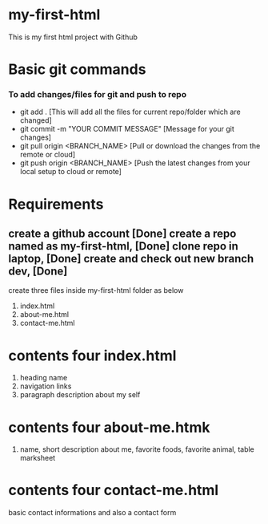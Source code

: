 # my-first-html
This is my first html project with Github

# Basic git commands
### To add changes/files for git and push to repo
* git add . [This will add all the files for current repo/folder which are changed]
* git commit -m "YOUR COMMIT MESSAGE" [Message for your git changes]
* git pull origin <BRANCH_NAME> [Pull or download the changes from the remote or cloud]
* git push origin <BRANCH_NAME> [Push the latest changes from your local setup to cloud or remote]

# Requirements

create a github account [Done]
create a repo named as my-first-html, [Done]
clone repo in laptop, [Done]
create and check out new branch dev, [Done]
-------------------------------------------------------
create three files inside my-first-html folder as below 
1. index.html
2. about-me.html
3. contact-me.html

# contents four index.html
1. heading name 
2. navigation links
3. paragraph description about my self

# contents four about-me.htmk
1. name, short description about me, favorite foods, favorite animal, table marksheet

# contents four contact-me.html
basic contact informations and also a contact form

